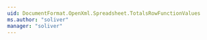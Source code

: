 ```yaml
---
uid: DocumentFormat.OpenXml.Spreadsheet.TotalsRowFunctionValues
ms.author: "soliver"
manager: "soliver"
---
```


